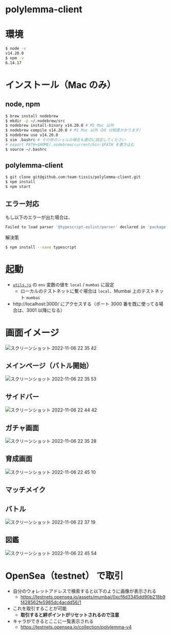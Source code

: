 # polylemma-client

# 環境

```bash
$ node -v
v14.20.0
$ npm -v
6.14.17
```


# インストール（Mac のみ）

## node, npm

```bash
$ brew install nodebrew
$ mkdir -p ~/.nodebrew/src
$ nodebrew install-binary v14.20.0 # M1 Mac 以外
$ nodebrew compile v14.20.0 # M1 Mac 以外（30 分程度かかります）
$ nodebrew use v14.20.0
$ vim .bashrc # その他のシェルの場合も適切に設定してください
# export PATH=$HOME/.nodebrew/current/bin:$PATH を書き込む
$ source ~/.bashrc
```


## polylemma-client

```bash
$ git clone git@github.com:team-tissis/polylemma-client.git
$ npm install
$ npm start
```


## エラー対応

もし以下のエラーが出た場合は、

```bash
Failed to load parser '@typescript-eslint/parser' declared in 'package.json » eslint-config-react-app#overrides[0]': Cannot find module 'typescript'
```

解決策

```bash
$ npm install --save typescript
```


# 起動

- [`utils.js`](./src/utils.js) の `env` 変数の値を `local` / `mumbai` に設定
    - ローカルのテストネットに繋ぐ場合は `local`、Mumbai 上のテストネット `mumbai`
- http://localhost:3000/ にアクセスする（ポート 3000 番を既に使ってる場合は、3001 以降になる）

# 画面イメージ
![スクリーンショット 2022-11-06 22 35 42](https://user-images.githubusercontent.com/42636663/200174273-e3ac9ee6-5635-4b92-b976-2add87d57a3c.png)

## メインページ（バトル開始）
![スクリーンショット 2022-11-06 22 35 53](https://user-images.githubusercontent.com/42636663/200174233-d66451b8-3a7c-4528-8a42-6384474c3798.png)

## サイドバー
![スクリーンショット 2022-11-06 22 44 42](https://user-images.githubusercontent.com/42636663/200174319-c10cfa13-4730-413f-aa09-bbbed195bc76.png)

## ガチャ画面
![スクリーンショット 2022-11-06 22 35 28](https://user-images.githubusercontent.com/42636663/200174286-1d0ab5a7-c69f-4c51-9239-575c86c3db70.png)

## 育成画面
![スクリーンショット 2022-11-06 22 45 10](https://user-images.githubusercontent.com/42636663/200174344-6ccbd076-1ee9-4391-8370-fe40424e4daa.png)

## マッチメイク

## バトル
![スクリーンショット 2022-11-06 22 37 19](https://user-images.githubusercontent.com/42636663/200174410-92822b44-1cec-4a8d-89ab-18d30b675b86.png)

## 図鑑
![スクリーンショット 2022-11-06 22 45 54](https://user-images.githubusercontent.com/42636663/200174397-6ef073c4-a43f-4d16-8f2b-258c30b17b21.png)


# OpenSea（testnet） で取引

- 自分のウォレットアドレスで検索すると以下のように画像が表示される
    - https://testnets.opensea.io/assets/mumbai/0xcf8d3345dd90b218b9f428562fe5985dc4acdd56/1
- これを取引することが可能
    - **取引すると絆ポイントがリセットされるので注意**
- キャラができるとここに一覧表示される
    - https://testnets.opensea.io/collection/polylemma-v4
